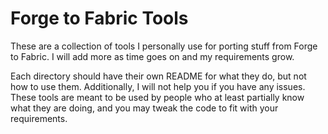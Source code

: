 # Forge to Fabric Tools
These are a collection of tools I personally use for porting stuff from Forge to Fabric. I will add more as time goes on and my requirements grow.

Each directory should have their own README for what they do, but not how to use them. Additionally, I will not help you if you have any issues. These tools are meant to be used by people who at least partially know what they are doing, and you may tweak the code to fit with your requirements.